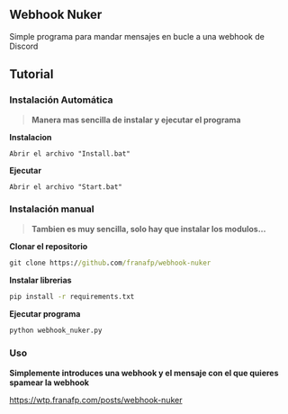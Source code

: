 ## Webhook Nuker

Simple programa para mandar mensajes en bucle a una webhook de Discord

## Tutorial

### Instalación Automática

> **Manera mas sencilla de instalar y ejecutar el programa**

**Instalacion**

```
Abrir el archivo "Install.bat"
```

**Ejecutar**

```
Abrir el archivo "Start.bat"
```

### Instalación manual

> **Tambien es muy sencilla, solo hay que instalar los modulos...**

**Clonar el repositorio**

```cmd
git clone https://github.com/franafp/webhook-nuker
```

**Instalar librerias**

```bash
pip install -r requirements.txt
```

**Ejecutar programa**

```bash
python webhook_nuker.py
```

### Uso

**Simplemente introduces una webhook y el mensaje con el que quieres spamear la webhook**


https://wtp.franafp.com/posts/webhook-nuker

